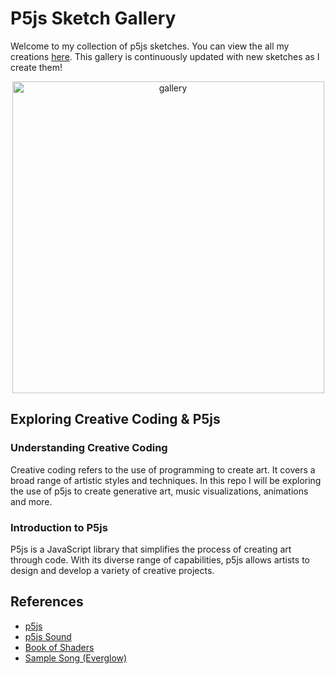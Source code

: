 # P5js Sketch Gallery
Welcome to my collection of p5js sketches. You can view the all my creations [here](https://ben-tiki.github.io/p5js-sketch-gallery/). This gallery is continuously updated with new sketches as I create them!

<p align="center">
<img width="499" align="center" alt="gallery" src="https://user-images.githubusercontent.com/101474762/226619104-96fed16d-abdc-4d29-a593-bf1046e9054d.png">

</p>

## Exploring Creative Coding & P5js
### Understanding Creative Coding
Creative coding refers to the use of programming to create art. It covers a broad range of artistic styles and techniques. In this repo I will be exploring the use of p5js to create generative art, music visualizations, animations and more.

### Introduction to P5js
P5js is a JavaScript library that simplifies the process of creating art through code. With its diverse range of capabilities, p5js allows artists to design and develop a variety of creative projects.

## References
- [p5js](https://p5js.org/)
- [p5js Sound](https://p5js.org/reference/#/libraries/p5.sound)
- [Book of Shaders](https://thebookofshaders.com/)
- [Sample Song (Everglow)](https://www.youtube.com/watch?v=RmdOyh3NUbA)
